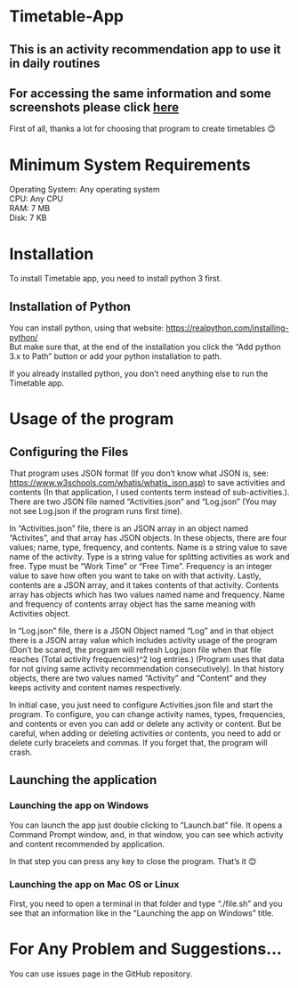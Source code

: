 # Timetable-App

This is an activity recommendation app to use it in daily routines
------------------------------------------------------------------------
For accessing the same information and some screenshots please click [here](https://github.com/batuhankutlu/Timetable-App/files/7138779/How.to.use.pdf)
------------------------------------------------------------------------
First of all, thanks a lot for choosing that program to create timetables 😊

# Minimum System Requirements

Operating System: Any operating system<br>
CPU: Any CPU<br>
RAM: 7 MB<br>
Disk: 7 KB

# Installation
  To install Timetable app, you need to install python 3 first.

## Installation of Python

  You can install python, using that website: https://realpython.com/installing-python/<br>
  But make sure that, at the end of the installation you click the “Add python 3.x to Path” button or add your python installation to path.<br>

  If you already installed python, you don’t need anything else to run the Timetable app.

# Usage of the program

## Configuring the Files
  
  That program uses JSON format (If you don’t know what JSON is, see: https://www.w3schools.com/whatis/whatis_json.asp) to save activities and contents (In that application, I used contents term instead of sub-activities.). There are two JSON file named “Activities.json” and “Log.json” (You may not see Log.json if the program runs first time).<br>
  
  In “Activities.json” file, there is an JSON array in an object named “Activites”, and that array has JSON objects. In these objects, there are four values; name, type, frequency, and contents. Name is a string value to save name of the activity. Type is a string value for splitting activities as work and free. Type must be “Work Time” or “Free Time”. Frequency is an integer value to save how often you want to take on with that activity. Lastly, contents are a JSON array, and it takes contents of that activity. Contents array has objects which has two values named name and frequency. Name and frequency of contents array object has the same meaning with Activities object.<br>
  
  In “Log.json” file, there is a JSON Object named “Log” and in that object there is a JSON array value which includes activity usage of the program (Don’t be scared, the program will refresh Log.json file when that file reaches (Total activity frequencies)^2 log entries.) (Program uses that data for not giving same activity recommendation consecutively). In that history objects, there are two values named “Activity” and “Content” and they keeps activity and content names respectively.<br>
  
  In initial case, you just need to configure Activities.json file and start the program. To configure, you can change activity names, types, frequencies, and contents or even you can add or delete any activity or content. But be careful, when adding or deleting activities or contents, you need to add or delete curly bracelets and commas. If you forget that, the program will crash.<br>
  
## Launching the application

### Launching the app on Windows

  You can launch the app just double clicking to “Launch.bat” file. It opens a Command Prompt window, and, in that window, you can see which activity and content recommended by application.<br>
  
  In that step you can press any key to close the program. That’s it 😊<br>
 
### Launching the app on Mac OS or Linux

  First, you need to open a terminal in that folder and type “./file.sh” and you see that an information like in the “Launching the app on Windows” title.<br>

# For Any Problem and Suggestions…
  You can use issues page in the GitHub repository.
